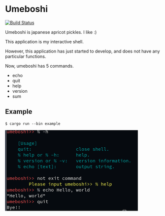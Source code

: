 # Umeboshi

[![Build Status](https://travis-ci.org/masahiko-ofgp/umeboshi.svg?branch=master)](https://travis-ci.org/masahiko-ofgp/umeboshi)

Umeboshi is japanese apricot pickles. I like :)

This application is my interactive shell.

However, this application has just started to develop, 
and does not have any particular functions.

Now, umeboshi has 5 commands.

- echo
- quit
- help
- version
- sum

## Example

    $ cargo run --bin example

<img src="./imgs/screenshot-umeboshi2.png" alt="screenshot">

